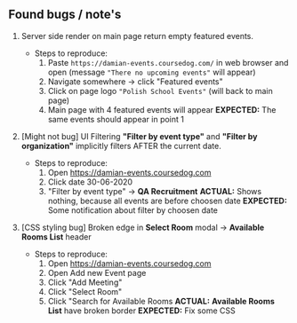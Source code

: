 ## Found bugs / note's
1. Server side render on main page return empty featured events.
    - Steps to reproduce: 
        1. Paste `https://damian-events.coursedog.com/` in web browser and open 
        (message `"There no upcoming events"` will appear)
        2. Navigate somewhere -> click "Featured events"
        3. Click on page logo `"Polish School Events"` (will back to main page)
        4. Main page with 4 featured events will appear
        **EXPECTED:** The same events should appear in point 1

2. [Might not bug] UI Filtering **"Filter by event type"** and **"Filter by organization"** implicitly filters AFTER the current date. 
    - Steps to reproduce: 
        1. Open https://damian-events.coursedog.com
        2. Click date 30-06-2020
        3. "Filter by event type" -> **QA Recruitment**
        **ACTUAL:** Shows nothing, because all events are before choosen date
        **EXPECTED:** Some notification about filter by choosen date

3. [CSS styling bug] Broken edge in **Select Room** modal -> **Available Rooms List** header
    - Steps to reproduce:
        1. Open https://damian-events.coursedog.com
        2. Open Add new Event page
        3. Click "Add Meeting"
        4. Click "Select Room"
        5. Click "Search for Available Rooms
        **ACTUAL:** **Available Rooms List** have broken border
        **EXPECTED:** Fix some CSS
